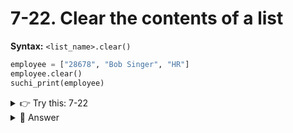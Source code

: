 # 7-22. Clear the contents of a list

**Syntax:**  `<list_name>.clear()`


```python
employee = ["28678", "Bob Singer", "HR"]
employee.clear()
suchi_print(employee)
```

<details>
  <summary>
   👉 Try this: 7-22
  </summary>
Clear the sales_data from the list

```python
sales = [100.45, 102.67, 230.22, 115.75, 201.33, 118.56]
```
</details>

<details>
  <summary>
   👀 Answer 
  </summary>

  ```python  
sales.clear()
suchi_print(sales)
```
</details>


